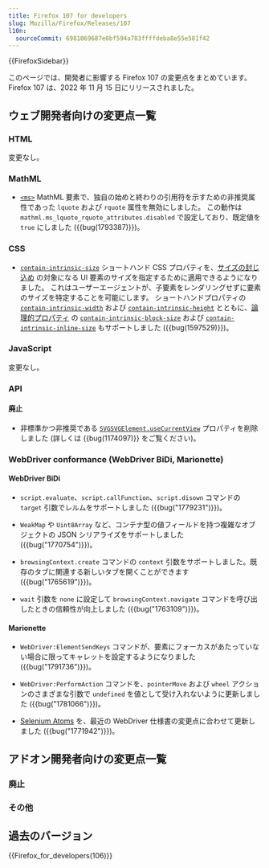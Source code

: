 ```yaml
---
title: Firefox 107 for developers
slug: Mozilla/Firefox/Releases/107
l10n:
  sourceCommit: 6981069687e0bf594a783ffffdeba8e55e581f42
---
```


{{FirefoxSidebar}}

このページでは、開発者に影響する Firefox 107 の変更点をまとめています。Firefox 107 は、2022 年 11 月 15 日にリリースされました。

## ウェブ開発者向けの変更点一覧

### HTML

変更なし。

### MathML

- [`<ms>`](/ja/docs/Web/MathML/Element/ms) MathML 要素で、独自の始めと終わりの引用符を示すための非推奨属性であった `lquote` および `rquote` 属性を無効にしました。
  この動作は `mathml.ms_lquote_rquote_attributes.disabled` で設定しており、既定値を `true` にしました ({{bug(1793387)}})。

### CSS

- [`contain-intrinsic-size`](/ja/docs/Web/CSS/contain-intrinsic-size) ショートハンド CSS プロパティを、[サイズの封じ込め](/ja/docs/Web/CSS/CSS_Containment#size_containment) の対象になる UI 要素のサイズを指定するために適用できるようになりました。
  これはユーザーエージェントが、子要素をレンダリングせずに要素のサイズを特定することを可能にします。
  ショートハンドプロパティの [`contain-intrinsic-width`](/ja/docs/Web/CSS/contain-intrinsic-width) および [`contain-intrinsic-height`](/ja/docs/Web/CSS/contain-intrinsic-height) とともに、[論理的プロパティ](/ja/docs/Web/CSS/CSS_Logical_Properties) の [`contain-intrinsic-block-size`](/ja/docs/Web/CSS/contain-intrinsic-block-size) および [`contain-intrinsic-inline-size`](/ja/docs/Web/CSS/contain-intrinsic-inline-size) もサポートしました
  ({{bug(1597529)}})。

### JavaScript

変更なし。

### API

#### 廃止

- 非標準かつ非推奨である [`SVGSVGElement.useCurrentView`](/ja/docs/Web/API/SVGSVGElement#svgsvgelement.usecurrentview) プロパティを削除しました
  (詳しくは {{bug(1174097)}} をご覧ください)。

### WebDriver conformance (WebDriver BiDi, Marionette)

#### WebDriver BiDi

- `script.evaluate`、`script.callFunction`、`script.disown` コマンドの `target` 引数でレルムをサポートしました ({{bug("1779231")}})。

- `WeakMap` や `Uint8Array` など、コンテナ型の値フィールドを持つ複雑なオブジェクトの JSON シリアライズをサポートしました ({{bug("1770754")}})。

- `browsingContext.create` コマンドの `context` 引数をサポートしました。既存のタブに関連する新しいタブを開くことができます ({{bug("1765619")}})。

- `wait` 引数を `none` に設定して `browsingContext.navigate` コマンドを呼び出したときの信頼性が向上しました ({{bug("1763109")}})。

#### Marionette

- `WebDriver:ElementSendKeys` コマンドが、要素にフォーカスがあたっていない場合に限ってキャレットを設定するようになりました ({{bug("1791736")}})。

- `WebDriver:PerformAction` コマンドを、`pointerMove` および `wheel` アクションのさまざまな引数で `undefined` を値として受け入れないように更新しました ({{bug("1781066")}})。

- [Selenium Atoms](https://firefox-source-docs.mozilla.org/testing/marionette/SeleniumAtoms.html) を、最近の WebDriver 仕様書の変更点に合わせて更新しました ({{bug("1771942")}})。

## アドオン開発者向けの変更点一覧

### 廃止

### その他

## 過去のバージョン

{{Firefox_for_developers(106)}}
